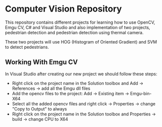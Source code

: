 # Computer Vision Repository


This repository contains different projects for learning how to use OpenCV, Emgu CV, C# and Visual Studio and also implementation of two projects, pedestrian detection and pedestrian detection using thermal camera.

These two projects will use HOG (Histogram of Oriented Gradient) and SVM to detect pedestrians.

## Working With Emgu CV
In Visual Studio after creating our new project we should follow these steps:

* Right click on the project name in the Solution toolbox and Add -> References -> add all the Emgu dll files
* Add the opencv files to the project: Add -> Existing item -> Emgu-bin-X64
* Select all the added opencv files and right click  -> Properties -> change "Copy to Output" to always
* Right click on the project name in the Solution toolbox and Properties -> build -> change CPU to X64